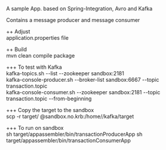 A sample App. based on Spring-Integration, Avro and Kafka

Contains a message producer and message consumer

++ Adjust</br>
application.properties file

++ Build</br>
mvn clean compile package

+++ To test with Kafka</br>
kafka-topics.sh --list --zookeeper sandbox:2181</br>
kafka-console-producer.sh --broker-list sandbox:6667 --topic transaction.topic</br>
kafka-console-consumer.sh --zookeeper sandbox:2181 --topic transaction.topic --from-beginning</br>

+++ Copy the target to the sandbox</br>
scp -r target/ <user>@sandbox.no.krb:/home/<user>/kafka/target</br>


+++ To run on sandbox</br>
sh target/appassembler/bin/transactionProducerApp
sh target/appassembler/bin/transactionConsumerApp
